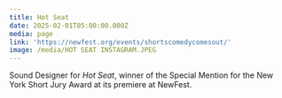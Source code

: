 ```yaml
---
title: Hot Seat
date: 2025-02-01T05:00:00.000Z
media: page
link: 'https://newfest.org/events/shortscomedycomesout/'
image: /media/HOT SEAT INSTAGRAM.JPEG
---
```


Sound Designer for *Hot Seat*, winner of the Special Mention for the New York Short Jury Award at its premiere at NewFest.
